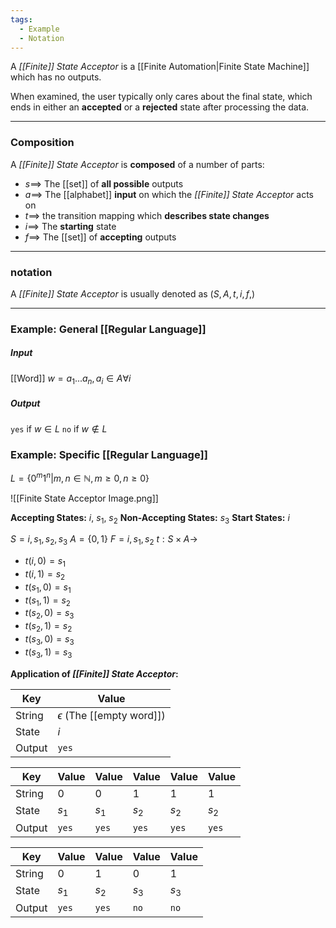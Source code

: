 ```yaml
---
tags:
  - Example
  - Notation
---
```

A _[[Finite]] State Acceptor_ is a [[Finite Automation|Finite State Machine]] which has no outputs.

When examined, the user typically only cares about the final state, which ends in either an **accepted** or a **rejected** state after processing the data.

---
### Composition
A _[[Finite]] State Acceptor_ is **composed** of a number of parts:
- $s \implies$ The [[set]] of **all possible** outputs 
- $a \implies$ The [[alphabet]] **input** on which the _[[Finite]] State Acceptor_ acts on
- $t \implies$  the transition mapping which **describes state changes**
- $i \implies$ The **starting** state 
- $f \implies$ The [[set]] of **accepting** outputs 
---
### notation 
A _[[Finite]] State Acceptor_ is usually denoted as $(S, A, t, i, f,)$

---
### Example: General [[Regular Language]]
##### Input
[[Word]] $w = a_1...a_n, a_i \in A \forall i$

##### Output
`yes` if $w \in L$
`no` if $w \not\in L$

### Example: Specific [[Regular Language]]
$L = \{0^m1^n|m,n \in \mathbb N, m \ge 0, n \ge 0\}$

![[Finite State Acceptor Image.png]]

**Accepting States:** $i$, $s_1$, $s_2$ 
**Non-Accepting States:** $s_3$
**Start States:** $i$

$S = {i, s_1, s_2, s_3}$
$A = \{0, 1\}$
$F = {i, s_1, s_2}$
$t : S \times A \rightarrow$
- $t(i, 0) = s_1$
- $t(i, 1) = s_2$
- $t(s_1, 0) = s_1$
- $t(s_1, 1) = s_2$
- $t(s_2, 0) = s_3$
- $t(s_2, 1) = s_2$
- $t(s_3, 0) = s_3$
- $t(s_3, 1) = s_3$

**Application of _[[Finite]] State Acceptor_:** 

| Key    | Value                           |
| ------ | ------------------------------- |
| String | $\epsilon$ (The [[empty word]]) |
| State  | $i$                             |
| Output | `yes`                           |

| Key    | Value | Value | Value | Value | Value |
| ------ | ----- | ----- | ----- | ----- | ----- |
| String | $0$   | $0$   | $1$   | $1$   | $1$   |
| State  | $s_1$ | $s_1$ | $s_2$ | $s_2$ | $s_2$ |
| Output | `yes` | `yes` | `yes` | `yes` | `yes` |

| Key    | Value | Value | Value | Value |
| ------ | ----- | ----- | ----- | ----- |
| String | $0$   | $1$   | $0$   | $1$   |
| State  | $s_1$ | $s_2$ | $s_3$ | $s_3$ |
| Output | `yes` | `yes` | `no`  | `no`  |

